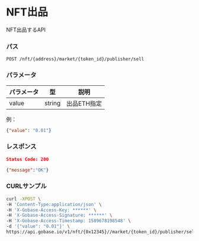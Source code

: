 # NFT出品

NFT出品するAPI

### パス
```
POST /nft/{address}/market/{token_id}/publisher/sell
```

### パラメータ

|  パラメータ    |  型              | 説明                |
| ------------ | ---------------- | ------------------- |
|  value       |  string          | 出品ETH指定           |

例：
```json
{"value": "0.01"}
```

### レスポンス
```json
Status Code: 200

{"message":"OK"}
```

### CURLサンプル
```bash
curl -XPOST \
-H 'Content-Type:application/json' \
-H 'X-Gobase-Access-Key: ******' \
-H 'X-Gobase-Access-Signature: ******' \
-H 'X-Gobase-Access-Timestamp: 1589678198548' \
-d '{"value": "0.01"}' \
https://api.gobase.io/v1/nft/{0x12345}//market/{token_id}/publisher/sell
```
